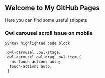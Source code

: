 ## Welcome to My GitHub Pages

Here you can find some useful snippets

### Owl carousel scroll issue on mobile

```markdown
Syntax highlighted code block

.owl-carousel .owl-stage, 
.owl-carousel.owl-drag .owl-item {
  -ms-touch-action: auto;
  touch-action: auto;
 }
